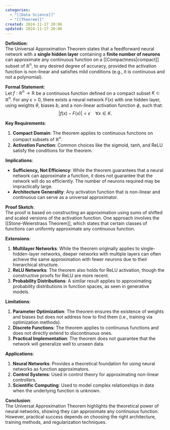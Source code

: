 ```yaml
---
categories:
  - "[[Data Science]]"
  - "[[Theorem]]"
created: 2024-11-17 20:06
updated: 2024-11-17 20:06
---
```

**Definition**:  
The Universal Approximation Theorem states that a feedforward neural network with a **single hidden layer** containing a **finite number of neurons** can approximate any continuous function on a [[Compactness|compact]] subset of $\mathbb{R}^n$, to any desired degree of accuracy, provided the activation function is non-linear and satisfies mild conditions (e.g., it is continuous and not a polynomial).  

**Formal Statement**:  
Let $f: \mathbb{R}^n \to \mathbb{R}$ be a continuous function defined on a compact subset $K \subset \mathbb{R}^n$. For any $\epsilon > 0$, there exists a neural network $F(x)$ with one hidden layer, using weights $\theta$, biases $b$, and a non-linear activation function $\phi$, such that:  
$$|f(x) - F(x)| < \epsilon \quad \forall x \in K.$$  

**Key Requirements**:  
1. **Compact Domain**: The theorem applies to continuous functions on compact subsets of $\mathbb{R}^n$.  
2. **Activation Function**: Common choices like the sigmoid, tanh, and ReLU satisfy the conditions for the theorem.  

**Implications**:  
- **Sufficiency, Not Efficiency**: While the theorem guarantees that a neural network can approximate a function, it does not guarantee that the network will do so efficiently. The number of neurons required may be impractically large.  
- **Architecture Generality**: Any activation function that is non-linear and continuous can serve as a universal approximator.  

**Proof Sketch**:  
The proof is based on constructing an approximation using sums of shifted and scaled versions of the activation function. One approach involves the  [[Stone-Weierstrass Theorem]], which states that certain classes of functions can uniformly approximate any continuous function.  

**Extensions**:  
1. **Multilayer Networks**: While the theorem originally applies to single-hidden-layer networks, deeper networks with multiple layers can often achieve the same approximation with fewer neurons due to their hierarchical structure.  
2. **ReLU Networks**: The theorem also holds for ReLU activation, though the constructive proofs for ReLU are more recent.  
3. **Probability Distributions**: A similar result applies to approximating probability distributions in function spaces, as seen in generative models.  

**Limitations**:  
1. **Parameter Optimization**: The theorem ensures the existence of weights and biases but does not address how to find them (i.e., training via optimization methods).  
2. **Discrete Functions**: The theorem applies to continuous functions and does not directly extend to discontinuous ones.  
3. **Practical Implementation**: The theorem does not guarantee that the network will generalize well to unseen data.  

**Applications**:  
1. **Neural Networks**: Provides a theoretical foundation for using neural networks as function approximators.  
2. **Control Systems**: Used in control theory for approximating non-linear controllers.  
3. **Scientific Computing**: Used to model complex relationships in data when the underlying function is unknown.  

**Conclusion**:  
The Universal Approximation Theorem highlights the theoretical power of neural networks, showing they can approximate any continuous function. However, practical success depends on choosing the right architecture, training methods, and regularization techniques.